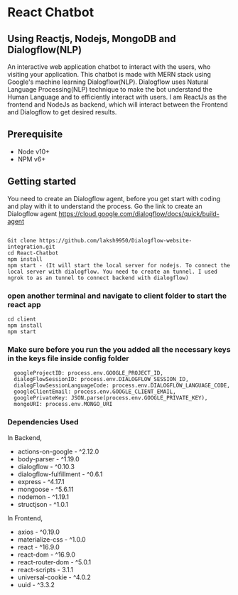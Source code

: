 # React Chatbot 
## Using Reactjs, Nodejs, MongoDB and Dialogflow(NLP)

An interactive web application chatbot to interact with the users, who visiting your application. This chatbot is made with MERN stack using Google's machine learning Dialogflow(NLP). Dialogflow uses Natural Language Processing(NLP) technique to make the bot understand the Human Language and to efficiently interact with users. I am ReactJs as the frontend and NodeJs as backend, which will interact between the Frontend and Dialogflow to get desired results.

## Prerequisite
- Node v10+
- NPM v6+

## Getting started
You need to create an Dialogflow agent, before you get start with coding and play with it to understand the process. Go the link to create an Dialogflow agent https://cloud.google.com/dialogflow/docs/quick/build-agent
```

Git clone https://github.com/laksh9950/Dialogflow-website-integration.git
cd React-Chatbot
npm install
npm start - (It will start the local server for nodejs. To connect the local server with dialogflow. You need to create an tunnel. I used ngrok to as an tunnel to connect backend with dialogflow)

```
### open another terminal and navigate to client folder to start the react app

```
cd client
npm install
npm start
```

### Make sure before you run the you added all the necessary keys in the keys file inside config folder

```
  googleProjectID: process.env.GOOGLE_PROJECT_ID,
  dialogFlowSessionID: process.env.DIALOGFLOW_SESSION_ID,
  dialogFlowSessionLanguageCode: process.env.DIALOGFLOW_LANGUAGE_CODE,
  googleClientEmail: process.env.GOOGLE_CLIENT_EMAIL,
  googlePrivateKey: JSON.parse(process.env.GOOGLE_PRIVATE_KEY),
  mongoURI: process.env.MONGO_URI
```

### Dependencies Used
In Backend,
- actions-on-google - ^2.12.0
- body-parser - ^1.19.0
- dialogflow - ^0.10.3
- dialogflow-fulfillment - ^0.6.1
- express - ^4.17.1
- mongoose - ^5.6.11
- nodemon - ^1.19.1
- structjson - ^1.0.1

In Frontend,
- axios - ^0.19.0
- materialize-css - ^1.0.0
- react - ^16.9.0
- react-dom - ^16.9.0
- react-router-dom - ^5.0.1
- react-scripts - 3.1.1
- universal-cookie - ^4.0.2
- uuid - ^3.3.2

